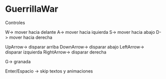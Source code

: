 # GuerrillaWar

Controles

W-> mover hacia delante
A-> mover hacia iquierda
S-> mover hacia abajo
D-> mover hacia derecha

UpArrow-> disparar arriba
DownArrow-> disparar abajo
LeftArrow-> disparar izquierda
RightArrow-> disparar derecha

G-> granada

Enter/Espacio -> skip textos y animaciones